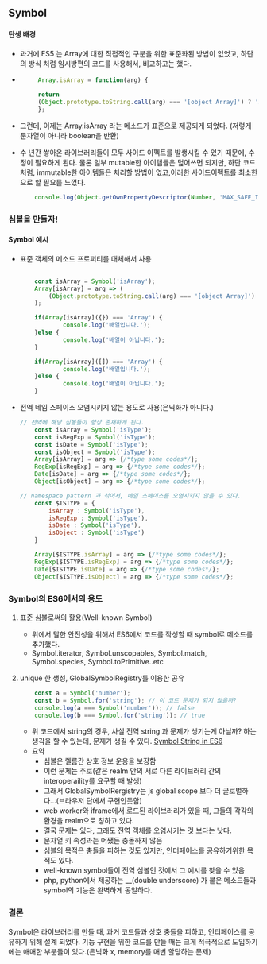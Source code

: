## **Symbol**

#### 탄생 배경
-  과거에 ES5 는 Array에 대한 직접적인 구분을 위한 표준화된 방법이 없었고, 하단의 방식 처럼 임시방편의 코드를 사용해서, 비교하고는 했다.
-  ```javascript
        Array.isArray = function(arg) {
        
        return 
        (Object.prototype.toString.call(arg) === '[object Array]') ? 'Array' : 'Not Array';
        };       
    ```
- 그런데, 이제는 Array.isArray 라는 메소드가 표준으로 제공되게 되었다. (저렇게 문자열이 아니라 boolean을 반환)

- 수 년간 쌓아온 라이브러리들이 모두 사이드 이펙트를 발생시킬 수 있기 때문에, 수정이 필요하게 된다. 물론 일부 mutable한 아이템들은 덮어쓰면 되지만, 하단 코드처럼, immutable한 아이템들은 처리할 방법이 없고,이러한 사이드이펙트를 최소한으로 할 필요를 느꼈다.
    ```javascript
        console.log(Object.getOwnPropertyDescriptor(Number, 'MAX_SAFE_INTEGER').writable);
    ```
###  **심볼을 만들자!**

#### Symbol 예시
- 표준 객체의 메소드 프로퍼티를 대체해서 사용
    ```javascript
        
        const isArray = Symbol('isArray');
        Array[isArray] = arg => (
            (Object.prototype.toString.call(arg) === '[object Array]') ? 'Array' : 'Not Array'
        );

        if(Array[isArray]({}) === 'Array') {
                console.log('배열입니다.');
        }else {
                console.log('배열이 아닙니다.');                    
        }

        if(Array[isArray]([]) === 'Array') {
                console.log('배열입니다.');
        }else {
                console.log('배열이 아닙니다.');                    
        }
    ```
- 전역 네임 스페이스 오염시키지 않는 용도로 사용(은닉화가 아니다.)
    ```javascript
    // 전역에 해당 심볼들이 항상 존재하게 된다.
        const isArray = Symbol('isType');
        const isRegExp = Symbol('isType');
        const isDate = Symbol('isType');
        const isObject = Symbol('isType');
        Array[isArray] = arg => {/*type some codes*/};
        RegExp[isRegExp] = arg => {/*type some codes*/};
        Date[isDate] = arg => {/*type some codes*/};
        Object[isObject] = arg => {/*type some codes*/};
    ```
    ```javascript
    // namespace pattern 과 섞어서, 네임 스페이스를 오염시키지 않을 수 있다.
        const $ISTYPE = {
            isArray : Symbol('isType'),
            isRegExp : Symbol('isType'),
            isDate : Symbol('isType'),
            isObject : Symbol('isType')
        }

        Array[$ISTYPE.isArray] = arg => {/*type some codes*/};
        RegExp[$ISTYPE.isRegExp] = arg => {/*type some codes*/};
        Date[$ISTYPE.isDate] = arg => {/*type some codes*/};
        Object[$ISTYPE.isObject] = arg => {/*type some codes*/};
    ```

### **Symbol의 ES6에서의 용도**

1. 표준 심볼로써의 활용(Well-known Symbol)
    - 위에서 말한 안전성을 위해서 ES6에서 코드를 작성할 때 symbol로 메소드를 추가했다.
    - Symbol.iterator, Symbol.unscopables, Symbol.match, Symbol.species, Symbol.toPrimitive..etc

2. unique 한 생성, GlobalSymbolRegistry를 이용한 공유
    ```javascript
        const a = Symbol('number');
        const b = Symbol.for('string'); // 이 코드 문제가 되지 않을까?
        console.log(a === Symbol('number')); // false
        console.log(b === Symbol.for('string')); // true
    ```
    -  위 코드에서 string의 경우, 사실 전역 string 과 문제가 생기는게 아닐까? 하는 생각을 할 수 있는데, 문제가 생길 수 있다.
    [Symbol String in ES6](https://stackoverflow.com/questions/30984858/symbol-forstring-in-ecmascript-6)
    - 요약
        - 심볼은 렐름간 상호 정보 운용을 보장함
        - 이런 문제는 주로(같은 realm 안의 서로 다른 라이브러리 간의 interoperaility를 요구할 때 발생)
        - 그래서 GlobalSymbolRergistry는 js global scope 보다 더 글로벌하다...(브라우저 단에서 구현인듯함)
        - web worker와 iframe에서 로드된 라이브러리가 있을 때, 그들의 각각의 환경을 realm으로 칭하고 있다.
        - 결국 문제는 있다, 그래도 전역 객체를 오염시키는 것 보다는 낫다.
        - 문자열 키 속성과는 어쨌든 충돌하지 않음
        - 심볼의 목적은 충돌을 피하는 것도 있지만, 인터페이스를 공유하기위한 목적도 있다.
        - well-known symbol들이 전역 심볼인 것에서 그 예시를 찾을 수 있음
        - php, python에서 제공하는 __(double underscore) 가 붙은 메소드들과 symbol의 기능은 완벽하게 동일하다.


### 결론

Symbol은 라이브러리를 만들 때, 과거 코드들과 상호 충돌을 피하고, 인터페이스를 공유하기 위해 설계 되었다. 기능 구현을 위한 코드를 만들 때는 크게 적극적으로 도입하기에는 애매한 부분들이 있다.(은닉화 x, memory를 매번 할당하는 문제)